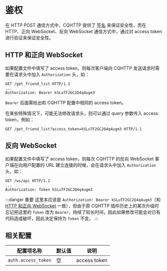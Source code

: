 # 鉴权

在 HTTP POST 通信方式中，CQHTTP 提供了 [签名](http-post.md#签名) 来保证安全性，而在 HTTP、正向 WebSocket、反向 WebSocket 通信方式中，通过对 access token 进行验证来保证安全性。

## HTTP 和正向 WebSocket

如果配置文件中填写了 access token，则每次客户端向 CQHTTP 发送请求时需要在请求头中加入 `Authorization` 头，如：

```http
GET /get_friend_list HTTP/1.1
...
Authorization: Bearer kSLuTF2GC2Q4q4ugm3
```

`Bearer` 后面需给出和 CQHTTP 配置中相同的 access token。

在某些特殊情况下，可能无法修改请求头，则可以通过 query 参数传入 access token，例如：

```http
GET /get_friend_list?access_token=kSLuTF2GC2Q4q4ugm3 HTTP/1.1
```

## 反向 WebSocket

如果配置文件中填写了 access token，则每次 CQHTTP 的反向 WebSocket 客户端在向用户配置的 URL 建立连接的时候，会在请求头中加入 `Authorization` 头，如：

```http
GET /ws/api HTTP/1.1
...
Authorization: Token kSLuTF2GC2Q4q4ugm3
```

:::danger 重要
这里本应该是 `Authorization: Bearer kSLuTF2GC2Q4q4ugm3`（和 [HTTP 和正向 WebSocket](#http-和正向-websocket) 一致），但由于原 CQHTTP 插件历史上的某次升级时忘记把这里的 `Token` 改为 `Bearer`，持续了较长时间，因此如果修改可能会对已有代码造成破坏，因此决定保持为 `Token` 不变。
:::

## 相关配置

| 配置项名称 | 默认值 | 说明 |
| -------- | ------ | --- |
| `auth.access_token` | 空 | access token |
